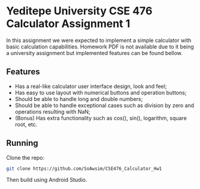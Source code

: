 # Yeditepe University CSE 476 Calculator Assignment 1

In this assignment we were expected to implement a simple calculator with basic calculation capabilities.
Homework PDF is not available due to it being a university assignment but implemented features can
be found bellow.

## Features
- Has a real-like calculator user interface design, look and feel;
- Has easy to use layout with numerical buttons and operation buttons;
- Should be able to handle long and double numbers;
- Should be able to handle exceptional cases such as division by zero and operations resulting with NaN;
- (Bonus) Has extra functionality such as cos(), sin(), logarithm, square root, etc.

## Running
Clone the repo:
```bash
git clone https://github.com/SoAwsim/CSE476_Calculator_Hw1
```
Then build using Android Studio.
